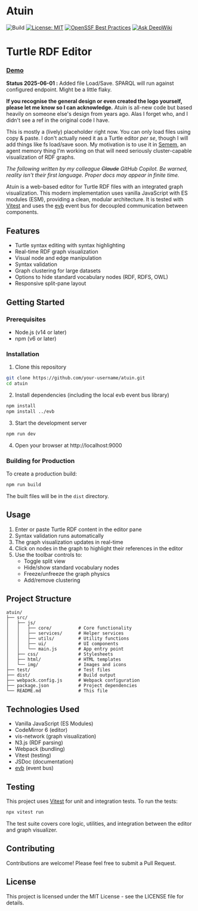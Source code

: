 # Atuin

![Build](https://github.com/danja/atuin/actions/workflows/ci.yml/badge.svg)
[![License: MIT](https://img.shields.io/badge/License-MIT-yellow.svg)](LICENSE)
[![OpenSSF Best Practices](https://www.bestpractices.dev/projects/10583/badge)](https://www.bestpractices.dev/projects/10583) [![Ask DeepWiki](https://deepwiki.com/badge.svg)](https://deepwiki.com/danja/atuin)

# Turtle RDF Editor

### [Demo](https://danja.github.io/atuin/)

**Status 2025-06-01 :** Added file Load/Save. SPARQL will run against configured endpoint. Might be a little flaky.




**If you recognise the general design or even created the logo yourself, please let me know so I can acknowledge.** Atuin is all-new code but based heavily on someone else's design from years ago. Alas I forget who, and I didn't see a ref in the original code I have.

This is mostly a (lively) placeholder right now. You can only load files using copy & paste. I don't actually need it as a Turtle editor _per se_, though I will add things like fs load/save soon. My motivation is to use it in [Semem](https://github.com/danja/semem), an agent memory thing I'm working on that will need seriously cluster-capable visualization of RDF graphs.

_The following written by my colleague ~~Claude~~ GitHub Copilot. Be warned, reality isn't their first language. Proper docs may appear in finite time._

Atuin is a web-based editor for Turtle RDF files with an integrated graph visualization. This modern implementation uses vanilla JavaScript with ES modules (ESM), providing a clean, modular architecture. It is tested with [Vitest](https://vitest.dev/) and uses the [evb](https://github.com/danja/evb) event bus for decoupled communication between components.

## Features

- Turtle syntax editing with syntax highlighting
- Real-time RDF graph visualization
- Visual node and edge manipulation
- Syntax validation
- Graph clustering for large datasets
- Options to hide standard vocabulary nodes (RDF, RDFS, OWL)
- Responsive split-pane layout

## Getting Started

### Prerequisites

- Node.js (v14 or later)
- npm (v6 or later)

### Installation

1. Clone this repository

```sh
git clone https://github.com/your-username/atuin.git
cd atuin
```

2. Install dependencies (including the local evb event bus library)

```sh
npm install
npm install ../evb
```

3. Start the development server

```sh
npm run dev
```

4. Open your browser at http://localhost:9000

### Building for Production

To create a production build:

```sh
npm run build
```

The built files will be in the `dist` directory.

## Usage

1. Enter or paste Turtle RDF content in the editor pane
2. Syntax validation runs automatically
3. The graph visualization updates in real-time
4. Click on nodes in the graph to highlight their references in the editor
5. Use the toolbar controls to:
   - Toggle split view
   - Hide/show standard vocabulary nodes
   - Freeze/unfreeze the graph physics
   - Add/remove clustering

## Project Structure

```
atuin/
├── src/
│   ├── js/
│   │   ├── core/          # Core functionality
│   │   ├── services/      # Helper services
│   │   ├── utils/         # Utility functions
│   │   ├── ui/            # UI components
│   │   └── main.js        # App entry point
│   ├── css/               # Stylesheets
│   ├── html/              # HTML templates
│   └── img/               # Images and icons
├── test/                  # Test files
├── dist/                  # Build output
├── webpack.config.js      # Webpack configuration
├── package.json           # Project dependencies
└── README.md              # This file
```

## Technologies Used

- Vanilla JavaScript (ES Modules)
- CodeMirror 6 (editor)
- vis-network (graph visualization)
- N3.js (RDF parsing)
- Webpack (bundling)
- Vitest (testing)
- JSDoc (documentation)
- [evb](https://github.com/danja/evb) (event bus)

## Testing

This project uses [Vitest](https://vitest.dev/) for unit and integration tests. To run the tests:

```sh
npx vitest run
```

The test suite covers core logic, utilities, and integration between the editor and graph visualizer.

## Contributing

Contributions are welcome! Please feel free to submit a Pull Request.

## License

This project is licensed under the MIT License - see the LICENSE file for details.

